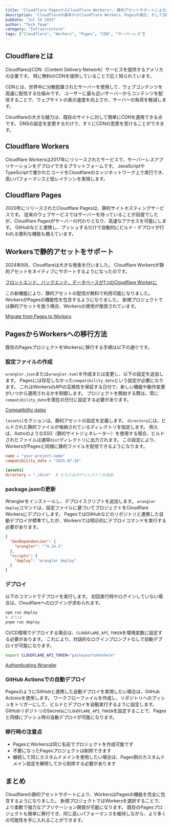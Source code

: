 ```yaml
---
title: "Cloudflare PagesからCloudflare Workersへ：静的アセットサポートによる新たな展開"
description: "Cloudflareの基本からCloudflare Workers、Pagesの進化、そして2024年の静的アセットサポートによるPagesからWorkersへの移行について解説します"
pubDate: "Jul 16 2025"
author: "Tech Team"
category: "Infrastructure"
tags: ["Cloudflare", "Workers", "Pages", "CDN", "サーバーレス"]
---
```


## Cloudflareとは

CloudflareはCDN（Content Delivery Network）サービスを提供するアメリカの企業です。
特に無料のCDNを提供していることで広く知られています。

CDNとは、世界中に分散配置されたサーバーを使用して、ウェブコンテンツを高速に配信する仕組みです。
ユーザーに最も近いサーバーからコンテンツを配信することで、ウェブサイトの表示速度を向上させ、サーバーの負荷を軽減します。

Cloudflareの大きな魅力は、既存のサイトに対して簡単にCDNを適用できる点です。
DNSの設定を変更するだけで、すぐにCDNの恩恵を受けることができます。

## Cloudflare Workers

Cloudflare Workersは2017年にリリースされたサービスで、サーバーレスアプリケーションをデプロイできるプラットフォームです。
JavaScriptやTypeScriptで書かれたコードをCloudflareのエッジネットワーク上で実行でき、高いパフォーマンスと低レイテンシを実現します。

## Cloudflare Pages

2020年にリリースされたCloudflare Pagesは、静的サイトホスティングサービスです。
従来のウェブサービスではサーバーを持っていることが前提でしたが、Cloudflare Pagesがサーバーの代わりとなり、高速なアクセスを可能にします。
GitHubなどと連携し、プッシュするだけで自動的にビルド・デプロイが行われる便利な機能も備えています。

## Workersで静的アセットをサポート

2024年9月、Cloudflareは大きな発表を行いました。
Cloudflare Workersが静的アセットをネイティブにサポートするようになったのです。

[フロントエンド、バックエンド、データベースが1つのCloudflare Workerに](https://blog.cloudflare.com/ja-jp/full-stack-development-on-cloudflare-workers/)

この新機能により、静的アセットの配信が無料で利用可能になりました。
WorkersがPagesの機能性を包含するようになりました。
新規プロジェクトでは静的アセットを扱う場合、Workersの使用が推奨されています。

[Migrate from Pages to Workers](https://developers.cloudflare.com/workers/static-assets/migration-guides/migrate-from-pages/)

## PagesからWorkersへの移行方法

既存のPagesプロジェクトをWorkersに移行する手順は以下の通りです。

### 設定ファイルの作成

`wrangler.json`または`wrangler.toml`を作成または変更し、以下の設定を追加します。
Pagesには存在しなかった`compatibility_date`という設定が必要になります。
これはWorkersのAPIの互換性を保証する日付で、新しい機能や動作変更がいつから適用されるかを制御します。
プロジェクトを開始する際は、常に`compatibility_date`を現在の日付に設定する必要があります。

[Compatibility dates](https://developers.cloudflare.com/workers/configuration/compatibility-dates/)

`[assets]`セクションは、静的アセットの設定を定義します。
`directory`には、ビルドされた静的ファイルが格納されているディレクトリを指定します。
例えば、AstroのようなSSG（静的サイトジェネレーター）を使用する場合、ビルドされたファイルは通常`dist`ディレクトリに出力されます。
この設定により、WorkersがPagesと同様に静的ファイルを配信できるようになります。

```toml
name = "your-project-name"
compatibility_date = "2025-07-16"

[assets]
directory = "./dist"  # ビルド出力ディレクトリを指定
```

### package.jsonの更新

Wranglerをインストールし、デプロイスクリプトを追加します。
`wrangler deploy`コマンドは、設定ファイルに基づいてプロジェクトをCloudflare Workersにデプロイします。
PagesではGitHubなどのリポジトリと連携した自動デプロイが標準でしたが、Workersでは明示的にデプロイコマンドを実行する必要があります。

```json
{
  "devDependencies": {
    "wrangler": "^4.24.3"
  },
  "scripts": {
    "deploy": "wrangler deploy"
  }
}
```

### デプロイ

以下のコマンドでデプロイを実行します。
初回実行時やログインしていない場合は、Cloudflareへのログインが求められます。

```bash
npm run deploy
# または
pnpm run deploy
```

CI/CD環境でデプロイする場合は、`CLOUDFLARE_API_TOKEN`を環境変数に設定する必要があります。
これにより、対話的なログインプロンプトなしで自動デプロイが可能になります。

```bash
export CLOUDFLARE_API_TOKEN="pasteyourtokenhere"
```

[Authenticating Wrangler](https://developers.cloudflare.com/pub-sub/learning/command-line-wrangler/)

### GitHub Actionsでの自動デプロイ

PagesのようにGitHubと連携した自動デプロイを実現したい場合は、GitHub Actionsを使用します。
ワークフローファイルを作成し、リポジトリへのプッシュをトリガーにして、ビルドとデプロイを自動実行するように設定します。
GitHubリポジトリのSecretsに`CLOUDFLARE_API_TOKEN`を設定することで、Pagesと同様にプッシュ時の自動デプロイが可能になります。

### 移行時の注意点

- PagesとWorkersは同じ名前でプロジェクトを作成可能です
- 不要になったPagesプロジェクトは削除できます
- 継続して同じカスタムドメインを使用したい場合は、Pages側のカスタムドメイン設定を解除してから削除する必要があります

## まとめ

Cloudflareの静的アセットサポートにより、WorkersはPagesの機能を完全に包含するようになりました。
新規プロジェクトではWorkersを選択することで、より柔軟で強力なアプリケーション開発が可能になります。
既存のPagesプロジェクトも簡単に移行でき、同じ高いパフォーマンスを維持しながら、より多くの可能性を手に入れることができます。